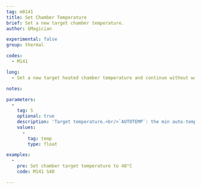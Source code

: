 ```yaml
---
tag: m0141
title: Set Chamber Temperature
brief: Set a new target chamber temperature.
author: GMagician

experimental: false
group: thermal

codes:
  - M141

long:
  - Set a new target heated chamber temperature and continue without waiting. The firmware will continue to try to reach and hold the temperature in the background.

notes:

parameters:
  -
    tag: S
    optional: true
    description: 'Target temperature.<br/>`AUTOTEMP`: the min auto-temperature.'
    values:
      -
        tag: temp
        type: float

examples:
  -
    pre: Set chamber target temperature to 40°C
    code: M141 S40

---
```



